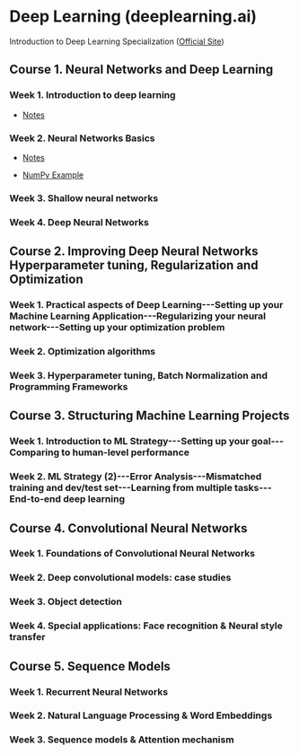 # Deep Learning (deeplearning.ai)

Introduction to Deep Learning Specialization ([Official Site](https://www.coursera.org/specializations/deep-learning))

## Course 1. Neural Networks and Deep Learning
### Week 1. Introduction to deep learning
- [Notes](https://github.com/Veronica0206/Coursera_deep-learning/blob/master/Course1/C1W1Note.md)

### Week 2. Neural Networks Basics
- [Notes](https://github.com/Veronica0206/Coursera_deep-learning/blob/master/Course1/C1W2Note.md)

- [NumPy Example](https://github.com/Veronica0206/Coursera_deep-learning/blob/master/Course1/C1W2.ipynb)

### Week 3. Shallow neural networks
### Week 4. Deep Neural Networks

## Course 2. Improving Deep Neural Networks Hyperparameter tuning, Regularization and Optimization
### Week 1. Practical aspects of Deep Learning---Setting up your Machine Learning Application---Regularizing your neural network---Setting up your optimization problem
### Week 2. Optimization algorithms
### Week 3. Hyperparameter tuning, Batch Normalization and Programming Frameworks

## Course 3. Structuring Machine Learning Projects
### Week 1. Introduction to ML Strategy---Setting up your goal---Comparing to human-level performance
### Week 2. ML Strategy (2)---Error Analysis---Mismatched training and dev/test set---Learning from multiple tasks---End-to-end deep learning

## Course 4. Convolutional Neural Networks
### Week 1. Foundations of Convolutional Neural Networks
### Week 2. Deep convolutional models: case studies
### Week 3. Object detection
### Week 4. Special applications: Face recognition & Neural style transfer

## Course 5. Sequence Models
### Week 1. Recurrent Neural Networks
### Week 2. Natural Language Processing & Word Embeddings
### Week 3. Sequence models & Attention mechanism
